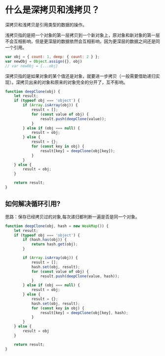 # 什么是深拷贝和浅拷贝？

深拷贝和浅拷贝是引用类型的数据的操作。

浅拷贝指的是把一个对象的第一层拷贝到一个新对象上，原对象和新对象的第一层不会互相影响，但是更深层的数据依然会互相影响，因为更深层的数据之间还是同一个引用。

```js
var obj = { count: 1, deep: { count: 2 } };
var newObj = Object.assign({}, obj)
// var newObj = {...obj}
```

深拷贝指的是如果对象的某个值还是对象，就要进一步拷贝（一般需要借助递归实现）。深拷贝出来的对象和原来的对象完全的分开了，互不影响。

```js
function deepClone(obj) {
	let result;
	if (typeof obj === 'object') {
		if (Array.isArray(obj)) {
			result = [];
			for (const value of obj) {
				result.push(deepClone(value));
			}
		} else if (obj === null) {
			result = obj;
		} else {
			result = {};
			for (const key in obj) {
				result[key] = deepClone(obj[key]);
			}
		}
	} else {
		result = obj;
	}

	return result;
}
```

## 如何解决循环引用?

思路：保存已经拷贝过的对象,每次递归都判断一遍是否是同一个对象。

```js
function deepClone(obj, hash = new WeakMap()) {
    let result;
    if (typeof obj === 'object') {
        if (hash.has(obj)) {
            return hash.get(obj);
        }

        if (Array.isArray(obj)) {
            result = [];
            hash.set(obj, result);
            for (const value of obj) {
                result.push(deepClone(value, hash));
            }
        } else if (obj === null) {
            result = obj;
        } else {
            result = {};
            hash.set(obj, result);
            for (const key in obj) {
                result[key] = deepClone(obj[key], hash);
            }
        }
    } else {
        result = obj
    }

    return result;
}
```



